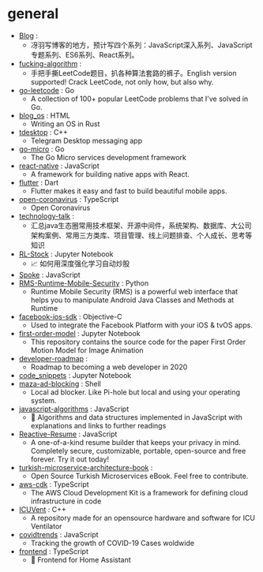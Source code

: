 # general
- [Blog](https://github.com/mqyqingfeng/Blog) : 
  - 冴羽写博客的地方，预计写四个系列：JavaScript深入系列、JavaScript专题系列、ES6系列、React系列。
- [fucking-algorithm](https://github.com/labuladong/fucking-algorithm) : 
  - 手把手撕LeetCode题目，扒各种算法套路的裤子。English version supported! Crack LeetCode, not only how, but also why.
- [go-leetcode](https://github.com/austingebauer/go-leetcode) : Go
  - A collection of 100+ popular LeetCode problems that I've solved in Go.
- [blog_os](https://github.com/phil-opp/blog_os) : HTML
  - Writing an OS in Rust
- [tdesktop](https://github.com/telegramdesktop/tdesktop) : C++
  - Telegram Desktop messaging app
- [go-micro](https://github.com/micro/go-micro) : Go
  - The Go Micro services development framework
- [react-native](https://github.com/facebook/react-native) : JavaScript
  - A framework for building native apps with React.
- [flutter](https://github.com/flutter/flutter) : Dart
  - Flutter makes it easy and fast to build beautiful mobile apps.
- [open-coronavirus](https://github.com/open-coronavirus/open-coronavirus) : TypeScript
  - Open Coronavirus
- [technology-talk](https://github.com/aalansehaiyang/technology-talk) : 
  - 汇总java生态圈常用技术框架、开源中间件，系统架构、数据库、大公司架构案例、常用三方类库、项目管理、线上问题排查、个人成长、思考等知识
- [RL-Stock](https://github.com/wangshub/RL-Stock) : Jupyter Notebook
  - 📈 如何用深度强化学习自动炒股
- [Spoke](https://github.com/Elizabeth-Warren/Spoke) : JavaScript
- [RMS-Runtime-Mobile-Security](https://github.com/m0bilesecurity/RMS-Runtime-Mobile-Security) : Python
  - Runtime Mobile Security (RMS) is a powerful web interface that helps you to manipulate Android Java Classes and Methods at Runtime
- [facebook-ios-sdk](https://github.com/facebook/facebook-ios-sdk) : Objective-C
  - Used to integrate the Facebook Platform with your iOS & tvOS apps.
- [first-order-model](https://github.com/AliaksandrSiarohin/first-order-model) : Jupyter Notebook
  - This repository contains the source code for the paper First Order Motion Model for Image Animation
- [developer-roadmap](https://github.com/kamranahmedse/developer-roadmap) : 
  - Roadmap to becoming a web developer in 2020
- [code_snippets](https://github.com/CoreyMSchafer/code_snippets) : Jupyter Notebook
- [maza-ad-blocking](https://github.com/tanrax/maza-ad-blocking) : Shell
  - Local ad blocker. Like Pi-hole but local and using your operating system.
- [javascript-algorithms](https://github.com/trekhleb/javascript-algorithms) : JavaScript
  - 📝 Algorithms and data structures implemented in JavaScript with explanations and links to further readings
- [Reactive-Resume](https://github.com/AmruthPillai/Reactive-Resume) : JavaScript
  - A one-of-a-kind resume builder that keeps your privacy in mind. Completely secure, customizable, portable, open-source and free forever. Try it out today!
- [turkish-microservice-architecture-book](https://github.com/suadev/turkish-microservice-architecture-book) : 
  - Open Source Turkish Microservices eBook. Feel free to contribute.
- [aws-cdk](https://github.com/aws/aws-cdk) : TypeScript
  - The AWS Cloud Development Kit is a framework for defining cloud infrastructure in code
- [ICUVent](https://github.com/alex3dbros/ICUVent) : C++
  - A repository made for an opensource hardware and software for ICU Ventilator
- [covidtrends](https://github.com/aatishb/covidtrends) : JavaScript
  - Tracking the growth of COVID-19 Cases woldwide
- [frontend](https://github.com/home-assistant/frontend) : TypeScript
  - 🍭 Frontend for Home Assistant
